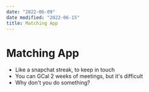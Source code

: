 ```yaml
---
date: "2022-06-09"
date modified: "2022-06-15"
title: Matching App
---
```


# Matching App
- Like a snapchat streak, to keep in touch
- You can GCal 2 weeks of meetings, but it's difficult
- Why don't you do something?
